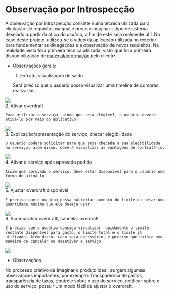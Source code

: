 # Observação por Introspecção

A observação por introspecção consiste numa técnica utilizada para elicitação de requisitos na qual é preciso imaginar o tipo de sistema desejado a partir da ótica do usuário, a fim de este seja realmente útil. No caso deste projeto, utilizou-se o vídeo da aplicação utilizada no exterior para fundamentar as divagações e a observação de novos requisitos. Na realidade, esta foi a primeira técnica utilizada, visto que foi a primeira disponibilização de [material/informação](https://www.youtube.com/watch?v=T6JfLJ1zaXA&feature=youtu.be) pelo cliente.

* Observações gerais: 

    1. Extrato, visualização de saldo

    Será preciso que o usuário possa visualizar uma timeline de compras realizadas.

![](../images/n26Europe/tela01.png)
<br>
    2. Ativar overdraft 

    Para utilizar o serviço, ainda que seja elegível, o usuário deverá ativá-lo por meio do aplicativo.

![](../images/n26Europe/tela02.png)
<br>
    3. Explicação/apresentação do serviço,  checar elegibilidade

    O usuário poderá solicitar para que seja checada a sua elegibilidade ao serviço, além disso, deverá visualizar as vantagens de contratá-lo.

![](../images/n26Europe/tela03.png)
<br>
    4. Ativar o serviço após aprovado pedido 

    Assim que aprovado o serviço, deve estar disponível para o usuário uma forma de ativá-lo.

![](../images/n26Europe/tela04.png)
<br>
    5. Ajustar overdraft disponível

    É preciso que o usuário possa solicitar aumento do limite ou setar uma quantidade máxima que ele deseja usar.

![](../images/n26Europe/tela05.png)
<br>
    6. Acompanhar overdraft, cancelar overdraft

    É preciso que o usuário consiga visualizar rapidamente o limite restante disponível para gasto, o limite total e o limite já utilizado. Além disso, caso seja necessário, é preciso que exista uma maneira de cancelar ou desativar o serviço.

![](../images/n26Europe/tela06.png)

* Observações

No processo criativo de imaginar o produto ideal, surgem algumas observações importantes, por exemplo: Transparẽncia de gastos, transparência de taxas, controle sobre o uso do serviço, notificar sobre o uso do serviço, possuir um modo fácil de ajustar o overdraft.